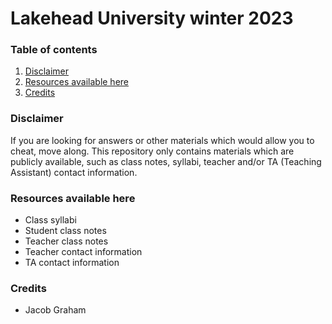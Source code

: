 # Lakehead University winter 2023  

### Table of contents
1. [Disclaimer](#disclaimer)<br/>
2. [Resources available here](#resources)<br/>
3. [Credits](#credits)<br/>

### <a name="disclaimer" title="A disclaimer message about the contents within this repository">Disclaimer</a>
<p>If you are looking for answers or other materials which would allow you to cheat, move along. This repository only contains materials which are publicly
available, such as class notes, syllabi, teacher and/or TA (Teaching Assistant) contact information.</p>

### <a name="resources" title="A summarized list of what class resources can be found in this repository">Resources available here</a>
<p>
  <ul>
    <li>Class syllabi</li>
    <li>Student class notes</li>
    <li>Teacher class notes</li>
    <li>Teacher contact information</li>
    <li>TA contact information</li>
  </ul>
</p>

### <a name="credits" title="Credits for the creator and maintainer of this repository">Credits</a>
<p>
  <ul>
    <li>Jacob Graham</li>
  </ul>
</p>
